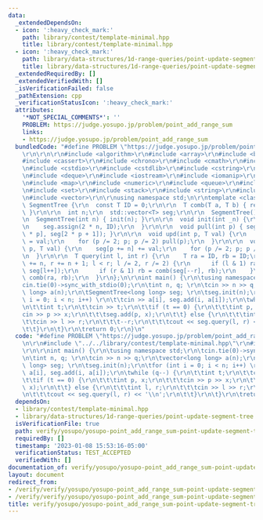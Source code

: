 ```yaml
---
data:
  _extendedDependsOn:
  - icon: ':heavy_check_mark:'
    path: library/contest/template-minimal.hpp
    title: library/contest/template-minimal.hpp
  - icon: ':heavy_check_mark:'
    path: library/data-structures/1d-range-queries/point-update-segment-tree.hpp
    title: library/data-structures/1d-range-queries/point-update-segment-tree.hpp
  _extendedRequiredBy: []
  _extendedVerifiedWith: []
  _isVerificationFailed: false
  _pathExtension: cpp
  _verificationStatusIcon: ':heavy_check_mark:'
  attributes:
    '*NOT_SPECIAL_COMMENTS*': ''
    PROBLEM: https://judge.yosupo.jp/problem/point_add_range_sum
    links:
    - https://judge.yosupo.jp/problem/point_add_range_sum
  bundledCode: "#define PROBLEM \"https://judge.yosupo.jp/problem/point_add_range_sum\"\
    \r\n\r\n\r\n#include <algorithm>\r\n#include <array>\r\n#include <bitset>\r\n\
    #include <cassert>\r\n#include <chrono>\r\n#include <cmath>\r\n#include <complex>\r\
    \n#include <cstdio>\r\n#include <cstdlib>\r\n#include <cstring>\r\n#include <ctime>\r\
    \n#include <deque>\r\n#include <iostream>\r\n#include <iomanip>\r\n#include <list>\r\
    \n#include <map>\r\n#include <numeric>\r\n#include <queue>\r\n#include <random>\r\
    \n#include <set>\r\n#include <stack>\r\n#include <string>\r\n#include <unordered_map>\r\
    \n#include <vector>\r\n\r\nusing namespace std;\n\r\ntemplate <class T>\r\nstruct\
    \ SegmentTree {\r\n  const T ID = 0;\r\n\r\n  T comb(T a, T b) { return a + b;\
    \ }\r\n\r\n  int n;\r\n  std::vector<T> seg;\r\n\r\n  SegmentTree() = default;\r\
    \n  SegmentTree(int n) { init(n); }\r\n\r\n  void init(int _n) {\r\n    n = _n;\r\
    \n    seg.assign(2 * n, ID);\r\n  }\r\n\r\n  void pull(int p) { seg[p] = comb(seg[2\
    \ * p], seg[2 * p + 1]); }\r\n\r\n  void upd(int p, T val) {\r\n    seg[p += n]\
    \ = val;\r\n    for (p /= 2; p; p /= 2) pull(p);\r\n  }\r\n\r\n  void add(int\
    \ p, T val) {\r\n    seg[p += n] += val;\r\n    for (p /= 2; p; p /= 2) pull(p);\r\
    \n  }\r\n\r\n  T query(int l, int r) {\r\n    T ra = ID, rb = ID;\r\n    for (l\
    \ += n, r += n + 1; l < r; l /= 2, r /= 2) {\r\n      if (l & 1) ra = comb(ra,\
    \ seg[l++]);\r\n      if (r & 1) rb = comb(seg[--r], rb);\r\n    }\r\n    return\
    \ comb(ra, rb);\r\n  }\r\n};\n\r\nint main() {\r\n\tusing namespace std;\r\n\t\
    cin.tie(0)->sync_with_stdio(0);\r\n\tint n, q; \r\n\tcin >> n >> q;\r\n\tvector<long\
    \ long> a(n);\r\n\tSegmentTree<long long> seg; \r\n\tseg.init(n);\r\n\tfor (int\
    \ i = 0; i < n; i++) \r\n\t\tcin >> a[i], seg.add(i, a[i]);\r\n\twhile (q--) {\r\
    \n\t\tint t;\r\n\t\tcin >> t;\r\n\t\tif (t == 0) {\r\n\t\t\tint p, x;\r\n\t\t\t\
    cin >> p >> x;\r\n\t\t\tseg.add(p, x);\r\n\t\t} else {\r\n\t\t\tint l, r;\r\n\t\
    \t\tcin >> l >> r;\r\n\t\t\t--r;\r\n\t\t\tcout << seg.query(l, r) << '\\n';\r\n\
    \t\t}\r\n\t}\r\n\treturn 0;\r\n}\n"
  code: "#define PROBLEM \"https://judge.yosupo.jp/problem/point_add_range_sum\"\r\
    \n\r\n#include \"../../library/contest/template-minimal.hpp\"\r\n#include \"../../library/data-structures/1d-range-queries/point-update-segment-tree.hpp\"\
    \r\n\r\nint main() {\r\n\tusing namespace std;\r\n\tcin.tie(0)->sync_with_stdio(0);\r\
    \n\tint n, q; \r\n\tcin >> n >> q;\r\n\tvector<long long> a(n);\r\n\tSegmentTree<long\
    \ long> seg; \r\n\tseg.init(n);\r\n\tfor (int i = 0; i < n; i++) \r\n\t\tcin >>\
    \ a[i], seg.add(i, a[i]);\r\n\twhile (q--) {\r\n\t\tint t;\r\n\t\tcin >> t;\r\n\
    \t\tif (t == 0) {\r\n\t\t\tint p, x;\r\n\t\t\tcin >> p >> x;\r\n\t\t\tseg.add(p,\
    \ x);\r\n\t\t} else {\r\n\t\t\tint l, r;\r\n\t\t\tcin >> l >> r;\r\n\t\t\t--r;\r\
    \n\t\t\tcout << seg.query(l, r) << '\\n';\r\n\t\t}\r\n\t}\r\n\treturn 0;\r\n}"
  dependsOn:
  - library/contest/template-minimal.hpp
  - library/data-structures/1d-range-queries/point-update-segment-tree.hpp
  isVerificationFile: true
  path: verify/yosupo/yosupo-point_add_range_sum-point-update-segment-tree.test.cpp
  requiredBy: []
  timestamp: '2023-01-08 15:53:16-05:00'
  verificationStatus: TEST_ACCEPTED
  verifiedWith: []
documentation_of: verify/yosupo/yosupo-point_add_range_sum-point-update-segment-tree.test.cpp
layout: document
redirect_from:
- /verify/verify/yosupo/yosupo-point_add_range_sum-point-update-segment-tree.test.cpp
- /verify/verify/yosupo/yosupo-point_add_range_sum-point-update-segment-tree.test.cpp.html
title: verify/yosupo/yosupo-point_add_range_sum-point-update-segment-tree.test.cpp
---
```

